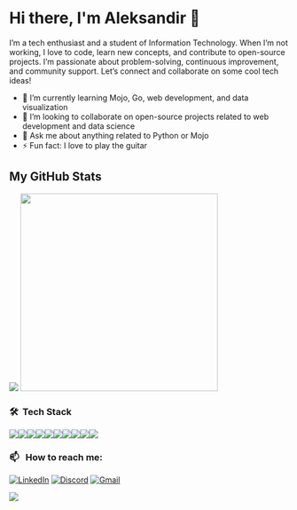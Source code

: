 # Hi there, I'm Aleksandir 👋

I’m a tech enthusiast and a student of Information Technology. When I’m not working, I love to code, learn new concepts, and contribute to open-source projects. I’m passionate about problem-solving, continuous improvement, and community support. Let’s connect and collaborate on some cool tech ideas!

- 🌱 I’m currently learning Mojo, Go, web development, and data visualization
- 👯 I’m looking to collaborate on open-source projects related to web development and data science
- 💬 Ask me about anything related to Python or Mojo
- ⚡ Fun fact: I love to play the guitar

## My GitHub Stats

<p float="left">
    <img src="https://github-readme-stats-one-sandy-64.vercel.app/api?username=Aleksandir&show_icons=true&theme=one_dark_pro&custom_title=Aleksandir's%20Github%20Stats"/>
    <img src="https://github-readme-stats-one-sandy-64.vercel.app/api/top-langs/?username=Aleksandir&show_icons=true&theme=one_dark_pro&layout=compact" width="356" />
</p>

<!-- badges from https://github.com/Ileriayo/markdown-badges -->

### 🛠 &nbsp;Tech Stack

<div style="display: flex">
    <img src="https://img.shields.io/badge/go-%2300ADD8.svg?style=for-the-badge&logo=go&logoColor=white" />
    <img src="https://img.shields.io/badge/python-3670A0?style=for-the-badge&logo=python&logoColor=ffdd54" />
    <img src="https://img.shields.io/badge/rust-%23000000.svg?style=for-the-badge&logo=rust&logoColor=white" />
    <img src="https://img.shields.io/badge/numpy-%23013243.svg?style=for-the-badge&logo=numpy&logoColor=white" />
    <img src="https://img.shields.io/badge/flask-%23000.svg?style=for-the-badge&logo=flask&logoColor=white" />
    <img src="https://img.shields.io/badge/html5-%23E34F26.svg?style=for-the-badge&logo=html5&logoColor=white" />
    <img src="https://img.shields.io/badge/css3-%231572B6.svg?style=for-the-badge&logo=css3&logoColor=white" />
    <img src="https://img.shields.io/badge/Visual%20Studio%20Code-0078d7.svg?style=for-the-badge&logo=visual-studio-code&logoColor=white" />
    <img src="https://img.shields.io/badge/git-%23F05033.svg?style=for-the-badge&logo=git&logoColor=white" />
    <img src="https://img.shields.io/badge/github-%23121011.svg?style=for-the-badge&logo=github&logoColor=white" />
</div>

### 📫 &nbsp; How to reach me:

[![LinkedIn](https://img.shields.io/badge/LinkedIn-%230077B5.svg?&style=for-the-badge&logo=linkedin&logoColor=white)](https://www.linkedin.com/in/aleksandir-b-785885244/)
[![Discord](https://img.shields.io/badge/Discord-%7289DA.svg?&style=for-the-badge&logo=discord&logoColor=white)](https://discordapp.com/users/145047521482375169)
[![Gmail](https://img.shields.io/badge/Gmail-D14836?style=for-the-badge&logo=gmail&logoColor=white)](mailto:aleksandir@me.com)

<!-- added base due to migrating from previous counter -->

![](https://komarev.com/ghpvc/?username=Aleksandir&style=for-the-badge&base=300)
